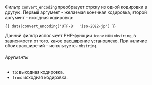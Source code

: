 Фильтр ```convert_encoding``` преобразует строку из одной кодировки в другую. Первый аргумент - желаемая конечная кодировка, второй аргумент - исходная кодировка:

```twig
{{ data|convert_encoding('UTF-8', 'iso-2022-jp') }}
```

Данный фильтр использует PHP-функции ```iconv``` или ```mbstring```, в зависимости от того, какое расширение установлено. При наличие обоих расширений - используется ```mbstring```.

###### Аругменты

- ```to```: выходная кодировка.
- ```from```: исходная кодировка.
